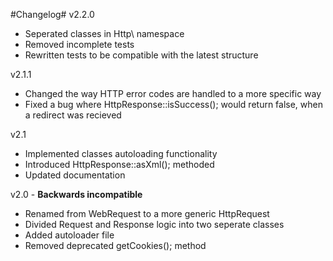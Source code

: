 #Changelog#
v2.2.0  
- Seperated classes in Http\ namespace  
- Removed incomplete tests  
- Rewritten tests to be compatible with the latest structure

v2.1.1  
- Changed the way HTTP error codes are handled to a more specific way  
- Fixed a bug where HttpResponse::isSuccess(); would return false, when a redirect was recieved  
  
v2.1  
- Implemented classes autoloading functionality  
- Introduced HttpResponse::asXml(); methoded  
- Updated documentation  
  
v2.0 - **Backwards incompatible**  
- Renamed from WebRequest to a more generic HttpRequest
- Divided Request and Response logic into two seperate classes
- Added autoloader file
- Removed deprecated getCookies(); method